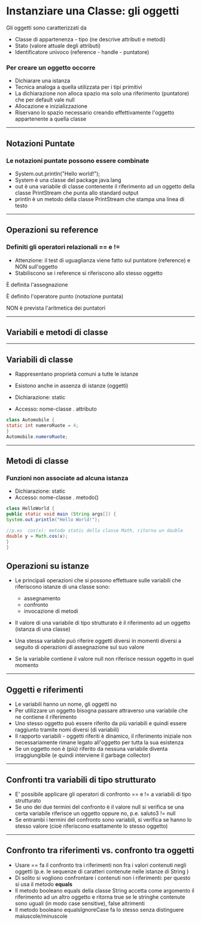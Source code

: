 # Instanziare una Classe: gli oggetti

 Gli oggetti sono caratterizzati da

* Classe di appartenenza - tipo (ne descrive attributi e metodi)
* Stato (valore attuale degli attributi)
* Identificatore univoco (reference - handle - puntatore)

### Per creare un oggetto occorre

* Dichiarare una istanza
* Tecnica analoga a quella utilizzata per i tipi primitivi
* La dichiarazione non alloca spazio ma solo una riferimento (puntatore) che per default vale null
* Allocazione e inizializzazione
* Riservano lo spazio necessario creando effettivamente l'oggetto appartenente a quella classe

---


## Notazioni Puntate

### Le notazioni puntate possono essere combinate

* System.out.println("Hello world!");
* System è una classe del package java.lang
* out è una variabile di classe contenente il riferimento ad un oggetto della classe PrintStream che punta allo standard output
* println è un metodo della classe PrintStream che stampa una linea di testo

---

## Operazioni su reference

### Definiti gli operatori relazionali == e !=

* Attenzione: il test di uguaglianza viene fatto sul puntatore (reference) e NON sull'oggetto
* Stabiliscono se i reference si riferiscono allo stesso oggetto

È definita l'assegnazione

È definito l'operatore punto (notazione puntata)

NON è prevista l'aritmetica dei puntatori

---


## Variabili e metodi di classe

---

## Variabili di classe

* Rappresentano proprietà comuni a tutte le istanze

* Esistono anche in assenza di istanze (oggetti)

* Dichiarazione: static

* Accesso: nome-classe . attributo

```java
class Automobile {
static int numeroRuote = 4;
}
Automobile.numeroRuote;
```

---

## Metodi di classe

### Funzioni non associate ad alcuna istanza
* Dichiarazione: static
* Accesso: nome-classe . metodo()

```java
class HelloWorld {
public static void main (String args[]) {
System.out.println("Hello World!");

//p.es  cos(x): metodo static della classe Math, ritorna un double
double y = Math.cos(x);
}
}
```

## Operazioni su istanze

* Le principali operazioni che si possono effettuare sulle variabili che riferiscono istanze di una classe sono: 
	* assegnamento
	* confronto
	* invocazione di metodi

* Il valore di una variabile di tipo strutturato è il riferimento ad un oggetto (istanza di una classe)
* Una stessa variabile può riferire oggetti diversi in momenti diversi a seguito di operazioni di assegnazione sul suo valore
* Se la variabile contiene il valore null non riferisce nessun oggetto in quel momento

---


## Oggetti e riferimenti

* Le variabili hanno un nome, gli oggetti no
* Per utilizzare un oggetto bisogna passare attraverso una variabile che ne contiene il riferimento
* Uno stesso oggetto può essere riferito da più variabili e quindi essere raggiunto tramite nomi diversi (di variabili)
* Il rapporto variabili - oggetti riferiti è dinamico, il riferimento iniziale non necessariamente rimane legato all'oggetto per tutta la sua esistenza
* Se un oggetto non è (più) riferito da nessuna variabile diventa irraggiungibile (e quindi interviene il garbage collector)

---



## Confronti tra variabili di tipo strutturato
* E' possibile applicare gli operatori di confronto == e != a variabili di tipo strutturato
* Se uno dei due termini del confronto è il valore null si verifica se una certa variabile riferisce un oggetto oppure no, p.e. saluto3 != null
* Se entrambi i termini del confronto sono variabili, si verifica se hanno lo stesso valore (cioè riferiscono esattamente lo stesso oggetto)

---

## Confronto tra riferimenti vs. confronto tra oggetti

* Usare == fa il confronto tra i riferimenti non fra i valori contenuti negli oggetti (p.e. le sequenze di caratteri contenute nelle istanze di String ) 
* Di solito si vogliono confrontare i contenuti non i riferimenti: per questo si usa il metodo __equals__ 
* Il metodo booleano equals della classe String accetta come argomento il riferimento ad un altro oggetto e ritorna true se le stringhe contenute sono uguali (in modo case sensitive), false altrimenti 
* Il metodo booleano equalsIgnoreCase fa lo stesso senza distinguere maiuscole/minuscole


